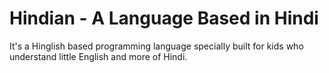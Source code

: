 # Hindian - A Language Based in Hindi
It's a Hinglish based programming language specially built for kids who understand little English and more of Hindi. 
